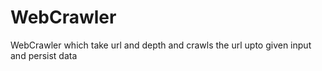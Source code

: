 # WebCrawler
WebCrawler which take url and depth and crawls the url upto given input and persist data

